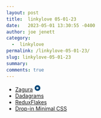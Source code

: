 ```yaml
---
layout: post
title:  linkylove 05-01-23
date:   2023-05-01 13:30:55 -0400
author: joe jenett
category:
  -  linkylove
permalink: /linkylove-05-01-23/
slug: linkylove-05-01-23
summary: 
comments: true
---
```

<ul class="linkylove">
	<li><a title="Zagura" href="https://zagura.one/">Zagura</a> <a class="normaltext" title="source" href="https://fediring.net/"><img src="/images/left-arrow.png" alt="" width="18"></a></li>
	<li><a title="Dadagrams" href="https://dadagrams.com/">Dadagrams</a></li>
	<li><a title="ReduxFlakesreduxflakes" href="https://reduxflakes.neocities.org/">ReduxFlakes</a></li>
	<li><a title="Drop-in Minimal CSS" href="https://dohliam.github.io/dropin-minimal-css/">Drop-in Minimal CSS</a></li>
</ul>
<a href="https://brid.gy/publish/mastodon"></a>